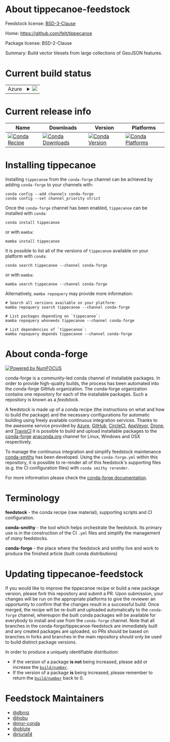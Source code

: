 About tippecanoe-feedstock
==========================

Feedstock license: [BSD-3-Clause](https://github.com/conda-forge/tippecanoe-feedstock/blob/main/LICENSE.txt)

Home: https://github.com/felt/tippecanoe

Package license: BSD-2-Clause

Summary: Build vector tilesets from large collections of GeoJSON features.

Current build status
====================


<table>
    
  <tr>
    <td>Azure</td>
    <td>
      <details>
        <summary>
          <a href="https://dev.azure.com/conda-forge/feedstock-builds/_build/latest?definitionId=7360&branchName=main">
            <img src="https://dev.azure.com/conda-forge/feedstock-builds/_apis/build/status/tippecanoe-feedstock?branchName=main">
          </a>
        </summary>
        <table>
          <thead><tr><th>Variant</th><th>Status</th></tr></thead>
          <tbody><tr>
              <td>linux_64</td>
              <td>
                <a href="https://dev.azure.com/conda-forge/feedstock-builds/_build/latest?definitionId=7360&branchName=main">
                  <img src="https://dev.azure.com/conda-forge/feedstock-builds/_apis/build/status/tippecanoe-feedstock?branchName=main&jobName=linux&configuration=linux%20linux_64_" alt="variant">
                </a>
              </td>
            </tr><tr>
              <td>linux_aarch64</td>
              <td>
                <a href="https://dev.azure.com/conda-forge/feedstock-builds/_build/latest?definitionId=7360&branchName=main">
                  <img src="https://dev.azure.com/conda-forge/feedstock-builds/_apis/build/status/tippecanoe-feedstock?branchName=main&jobName=linux&configuration=linux%20linux_aarch64_" alt="variant">
                </a>
              </td>
            </tr><tr>
              <td>linux_ppc64le</td>
              <td>
                <a href="https://dev.azure.com/conda-forge/feedstock-builds/_build/latest?definitionId=7360&branchName=main">
                  <img src="https://dev.azure.com/conda-forge/feedstock-builds/_apis/build/status/tippecanoe-feedstock?branchName=main&jobName=linux&configuration=linux%20linux_ppc64le_" alt="variant">
                </a>
              </td>
            </tr><tr>
              <td>osx_64</td>
              <td>
                <a href="https://dev.azure.com/conda-forge/feedstock-builds/_build/latest?definitionId=7360&branchName=main">
                  <img src="https://dev.azure.com/conda-forge/feedstock-builds/_apis/build/status/tippecanoe-feedstock?branchName=main&jobName=osx&configuration=osx%20osx_64_" alt="variant">
                </a>
              </td>
            </tr><tr>
              <td>osx_arm64</td>
              <td>
                <a href="https://dev.azure.com/conda-forge/feedstock-builds/_build/latest?definitionId=7360&branchName=main">
                  <img src="https://dev.azure.com/conda-forge/feedstock-builds/_apis/build/status/tippecanoe-feedstock?branchName=main&jobName=osx&configuration=osx%20osx_arm64_" alt="variant">
                </a>
              </td>
            </tr>
          </tbody>
        </table>
      </details>
    </td>
  </tr>
</table>

Current release info
====================

| Name | Downloads | Version | Platforms |
| --- | --- | --- | --- |
| [![Conda Recipe](https://img.shields.io/badge/recipe-tippecanoe-green.svg)](https://anaconda.org/conda-forge/tippecanoe) | [![Conda Downloads](https://img.shields.io/conda/dn/conda-forge/tippecanoe.svg)](https://anaconda.org/conda-forge/tippecanoe) | [![Conda Version](https://img.shields.io/conda/vn/conda-forge/tippecanoe.svg)](https://anaconda.org/conda-forge/tippecanoe) | [![Conda Platforms](https://img.shields.io/conda/pn/conda-forge/tippecanoe.svg)](https://anaconda.org/conda-forge/tippecanoe) |

Installing tippecanoe
=====================

Installing `tippecanoe` from the `conda-forge` channel can be achieved by adding `conda-forge` to your channels with:

```
conda config --add channels conda-forge
conda config --set channel_priority strict
```

Once the `conda-forge` channel has been enabled, `tippecanoe` can be installed with `conda`:

```
conda install tippecanoe
```

or with `mamba`:

```
mamba install tippecanoe
```

It is possible to list all of the versions of `tippecanoe` available on your platform with `conda`:

```
conda search tippecanoe --channel conda-forge
```

or with `mamba`:

```
mamba search tippecanoe --channel conda-forge
```

Alternatively, `mamba repoquery` may provide more information:

```
# Search all versions available on your platform:
mamba repoquery search tippecanoe --channel conda-forge

# List packages depending on `tippecanoe`:
mamba repoquery whoneeds tippecanoe --channel conda-forge

# List dependencies of `tippecanoe`:
mamba repoquery depends tippecanoe --channel conda-forge
```


About conda-forge
=================

[![Powered by
NumFOCUS](https://img.shields.io/badge/powered%20by-NumFOCUS-orange.svg?style=flat&colorA=E1523D&colorB=007D8A)](https://numfocus.org)

conda-forge is a community-led conda channel of installable packages.
In order to provide high-quality builds, the process has been automated into the
conda-forge GitHub organization. The conda-forge organization contains one repository
for each of the installable packages. Such a repository is known as a *feedstock*.

A feedstock is made up of a conda recipe (the instructions on what and how to build
the package) and the necessary configurations for automatic building using freely
available continuous integration services. Thanks to the awesome service provided by
[Azure](https://azure.microsoft.com/en-us/services/devops/), [GitHub](https://github.com/),
[CircleCI](https://circleci.com/), [AppVeyor](https://www.appveyor.com/),
[Drone](https://cloud.drone.io/welcome), and [TravisCI](https://travis-ci.com/)
it is possible to build and upload installable packages to the
[conda-forge](https://anaconda.org/conda-forge) [anaconda.org](https://anaconda.org/)
channel for Linux, Windows and OSX respectively.

To manage the continuous integration and simplify feedstock maintenance
[conda-smithy](https://github.com/conda-forge/conda-smithy) has been developed.
Using the ``conda-forge.yml`` within this repository, it is possible to re-render all of
this feedstock's supporting files (e.g. the CI configuration files) with ``conda smithy rerender``.

For more information please check the [conda-forge documentation](https://conda-forge.org/docs/).

Terminology
===========

**feedstock** - the conda recipe (raw material), supporting scripts and CI configuration.

**conda-smithy** - the tool which helps orchestrate the feedstock.
                   Its primary use is in the construction of the CI ``.yml`` files
                   and simplify the management of *many* feedstocks.

**conda-forge** - the place where the feedstock and smithy live and work to
                  produce the finished article (built conda distributions)


Updating tippecanoe-feedstock
=============================

If you would like to improve the tippecanoe recipe or build a new
package version, please fork this repository and submit a PR. Upon submission,
your changes will be run on the appropriate platforms to give the reviewer an
opportunity to confirm that the changes result in a successful build. Once
merged, the recipe will be re-built and uploaded automatically to the
`conda-forge` channel, whereupon the built conda packages will be available for
everybody to install and use from the `conda-forge` channel.
Note that all branches in the conda-forge/tippecanoe-feedstock are
immediately built and any created packages are uploaded, so PRs should be based
on branches in forks and branches in the main repository should only be used to
build distinct package versions.

In order to produce a uniquely identifiable distribution:
 * If the version of a package **is not** being increased, please add or increase
   the [``build/number``](https://docs.conda.io/projects/conda-build/en/latest/resources/define-metadata.html#build-number-and-string).
 * If the version of a package **is** being increased, please remember to return
   the [``build/number``](https://docs.conda.io/projects/conda-build/en/latest/resources/define-metadata.html#build-number-and-string)
   back to 0.

Feedstock Maintainers
=====================

* [@dbrnz](https://github.com/dbrnz/)
* [@hobu](https://github.com/hobu/)
* [@mxr-conda](https://github.com/mxr-conda/)
* [@oblute](https://github.com/oblute/)
* [@rluria14](https://github.com/rluria14/)


